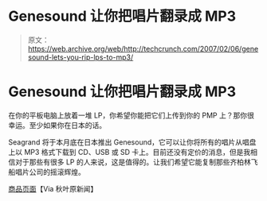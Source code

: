 # Genesound 让你把唱片翻录成 MP3

> 原文：<https://web.archive.org/web/http://techcrunch.com/2007/02/06/genesound-lets-you-rip-lps-to-mp3/>

# Genesound 让你把唱片翻录成 MP3

在你的平板电脑上放着一堆 LP，你希望你能把它们上传到你的 PMP 上？那你很幸运。至少如果你在日本的话。

Seagrand 将于本月底在日本推出 Genesound，它可以让你将所有的唱片从唱盘上以 MP3 格式下载到 CD、USB 或 SD 卡上。目前还没有定价的消息，但是我相信对于那些有很多 LP 的人来说，这是值得的。让我们希望它能复制那些齐柏林飞船唱片公司的摇滚辉煌。

[商品页面](https://web.archive.org/web/20210119112809/http://www.seagrand.co.jp/index2.shtml)【Via 秋叶原新闻】